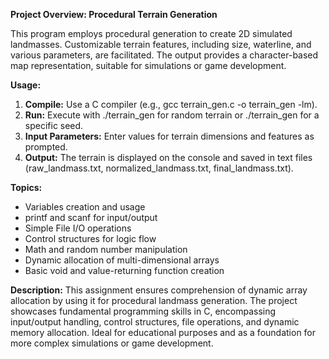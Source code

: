 **Project Overview: Procedural Terrain Generation**

This program employs procedural generation to create 2D simulated landmasses. Customizable terrain features, including size, waterline, and various parameters, are facilitated. The output provides a character-based map representation, suitable for simulations or game development.

**Usage:**
1. **Compile:** Use a C compiler (e.g., gcc terrain_gen.c -o terrain_gen -lm).
2. **Run:** Execute with ./terrain_gen for random terrain or ./terrain_gen <seed> for a specific seed.
3. **Input Parameters:** Enter values for terrain dimensions and features as prompted.
4. **Output:** The terrain is displayed on the console and saved in text files (raw_landmass.txt, normalized_landmass.txt, final_landmass.txt).

**Topics:**
- Variables creation and usage
- printf and scanf for input/output
- Simple File I/O operations
- Control structures for logic flow
- Math and random number manipulation
- Dynamic allocation of multi-dimensional arrays
- Basic void and value-returning function creation

**Description:**
This assignment ensures comprehension of dynamic array allocation by using it for procedural landmass generation. The project showcases fundamental programming skills in C, encompassing input/output handling, control structures, file operations, and dynamic memory allocation. Ideal for educational purposes and as a foundation for more complex simulations or game development.
